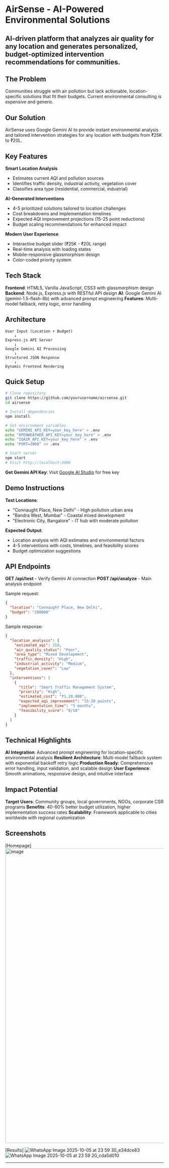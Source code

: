 # AirSense - AI-Powered Environmental Solutions

AI-driven platform that analyzes air quality for any location and generates personalized, budget-optimized intervention recommendations for communities.
---


## The Problem

Communities struggle with air pollution but lack actionable, location-specific solutions that fit their budgets. Current environmental consulting is expensive and generic.

## Our Solution

AirSense uses Google Gemini AI to provide instant environmental analysis and tailored intervention strategies for any location with budgets from ₹25K to ₹20L.

## Key Features

**Smart Location Analysis**
- Estimates current AQI and pollution sources
- Identifies traffic density, industrial activity, vegetation cover
- Classifies area type (residential, commercial, industrial)

**AI-Generated Interventions**
- 4-5 prioritized solutions tailored to location challenges
- Cost breakdowns and implementation timelines
- Expected AQI improvement projections (15-25 point reductions)
- Budget scaling recommendations for enhanced impact

**Modern User Experience**
- Interactive budget slider (₹25K - ₹20L range)
- Real-time analysis with loading states
- Mobile-responsive glassmorphism design
- Color-coded priority system

## Tech Stack

**Frontend**: HTML5, Vanilla JavaScript, CSS3 with glassmorphism design
**Backend**: Node.js, Express.js with RESTful API design
**AI**: Google Gemini AI (gemini-1.5-flash-8b) with advanced prompt engineering
**Features**: Multi-model fallback, retry logic, error handling

## Architecture

```
User Input (Location + Budget)
    ↓
Express.js API Server
    ↓
Google Gemini AI Processing
    ↓
Structured JSON Response
    ↓
Dynamic Frontend Rendering
```

## Quick Setup

```bash
# Clone repository
git clone https://github.com/yourusername/airsense.git
cd airsense

# Install dependencies
npm install

# Set environment variables
echo "GEMINI_API_KEY=your_key_here" > .env
echo "OPENWEATHER_API_KEY=your_key_here" > .env
echo "IQAIR_API_KEY=your_key_here" > .env
echo "PORT=3000" >> .env

# Start server
npm start
# Visit http://localhost:3000
```

**Get Gemini API Key**: Visit [Google AI Studio](https://makersuite.google.com/app/apikey) for free key

## Demo Instructions

**Test Locations**:
- "Connaught Place, New Delhi" - High pollution urban area
- "Bandra West, Mumbai" - Coastal mixed development  
- "Electronic City, Bangalore" - IT hub with moderate pollution

**Expected Output**:
- Location analysis with AQI estimates and environmental factors
- 4-5 interventions with costs, timelines, and feasibility scores
- Budget optimization suggestions

## API Endpoints

**GET /api/test** - Verify Gemini AI connection
**POST /api/analyze** - Main analysis endpoint

Sample request:
```json
{
  "location": "Connaught Place, New Delhi",
  "budget": "200000"
}
```

Sample response:
```json
{
  "location_analysis": {
    "estimated_aqi": 250,
    "air_quality_status": "Poor",
    "area_type": "Mixed Development",
    "traffic_density": "High",
    "industrial_activity": "Medium",
    "vegetation_cover": "Low"
  },
  "interventions": [
    {
      "title": "Smart Traffic Management System",
      "priority": "High",
      "estimated_cost": "₹1,20,000",
      "expected_aqi_improvement": "15-20 points",
      "implementation_time": "3 months",
      "feasibility_score": "8/10"
    }
  ]
}
```

## Technical Highlights

**AI Integration**: Advanced prompt engineering for location-specific environmental analysis
**Resilient Architecture**: Multi-model fallback system with exponential backoff retry logic
**Production Ready**: Comprehensive error handling, input validation, and scalable design
**User Experience**: Smooth animations, responsive design, and intuitive interface

## Impact Potential

**Target Users**: Community groups, local governments, NGOs, corporate CSR programs
**Benefits**: 40-60% better budget utilization, higher implementation success rates
**Scalability**: Framework applicable to cities worldwide with regional customization

## Screenshots

[Homepage]
<img width="1885" height="938" alt="image" src="https://github.com/user-attachments/assets/052a3ba3-ceda-4893-9a5f-7fcf1bccb96e" />

[Results]
![WhatsApp Image 2025-10-05 at 23 59 30_e34dce83](https://github.com/user-attachments/assets/e91ca5a4-d4db-4b0a-8a7c-1caceef773e9)
![WhatsApp Image 2025-10-05 at 23 59 20_cda5d010](https://github.com/user-attachments/assets/427d0496-10df-41be-999f-9a420aeeb683)




---
